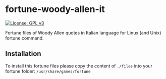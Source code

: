 # fortune-woody-allen-it

[![License: GPL v3](https://img.shields.io/badge/License-GPL%20v3-blue.svg)](https://www.gnu.org/licenses/gpl-3.0)

Fortune files of Woody Allen quotes in Italian language for Linux (and Unix) fortune command.

## Installation

To install this fortune files please copy the content of `./files` into
your fortune folder: `/usr/share/games/fortune`
